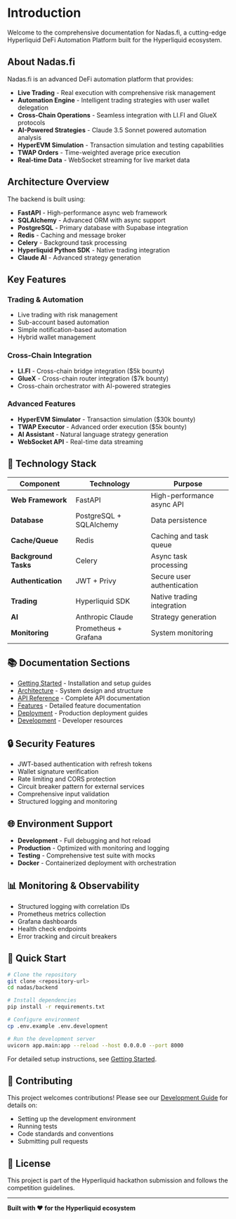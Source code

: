 # Introduction

Welcome to the comprehensive documentation for Nadas.fi, a cutting-edge Hyperliquid DeFi Automation Platform built for the Hyperliquid ecosystem.

## About Nadas.fi

Nadas.fi is an advanced DeFi automation platform that provides:

* **Live Trading** - Real execution with comprehensive risk management
* **Automation Engine** - Intelligent trading strategies with user wallet delegation
* **Cross-Chain Operations** - Seamless integration with LI.FI and GlueX protocols
* **AI-Powered Strategies** - Claude 3.5 Sonnet powered automation analysis
* **HyperEVM Simulation** - Transaction simulation and testing capabilities
* **TWAP Orders** - Time-weighted average price execution
* **Real-time Data** - WebSocket streaming for live market data

## Architecture Overview

The backend is built using:

* **FastAPI** - High-performance async web framework
* **SQLAlchemy** - Advanced ORM with async support
* **PostgreSQL** - Primary database with Supabase integration
* **Redis** - Caching and message broker
* **Celery** - Background task processing
* **Hyperliquid Python SDK** - Native trading integration
* **Claude AI** - Advanced strategy generation

## &#x20;Key Features

### Trading & Automation

* Live trading with risk management
* Sub-account based automation
* Simple notification-based automation
* Hybrid wallet management

### Cross-Chain Integration

* **LI.FI** - Cross-chain bridge integration ($5k bounty)
* **GlueX** - Cross-chain router integration ($7k bounty)
* Cross-chain orchestrator with AI-powered strategies

### Advanced Features

* **HyperEVM Simulator** - Transaction simulation ($30k bounty)
* **TWAP Executor** - Advanced order execution ($5k bounty)
* **AI Assistant** - Natural language strategy generation
* **WebSocket API** - Real-time data streaming

## 🔧 Technology Stack

| Component            | Technology              | Purpose                    |
| -------------------- | ----------------------- | -------------------------- |
| **Web Framework**    | FastAPI                 | High-performance async API |
| **Database**         | PostgreSQL + SQLAlchemy | Data persistence           |
| **Cache/Queue**      | Redis                   | Caching and task queue     |
| **Background Tasks** | Celery                  | Async task processing      |
| **Authentication**   | JWT + Privy             | Secure user authentication |
| **Trading**          | Hyperliquid SDK         | Native trading integration |
| **AI**               | Anthropic Claude        | Strategy generation        |
| **Monitoring**       | Prometheus + Grafana    | System monitoring          |

## 📚 Documentation Sections

* [Getting Started](getting-started/) - Installation and setup guides
* [Architecture](architecture/) - System design and structure
* [API Reference](api-reference/) - Complete API documentation
* [Features](features/) - Detailed feature documentation
* [Deployment](deployment/) - Production deployment guides
* [Development](development/) - Developer resources

##

## 🔒 Security Features

* JWT-based authentication with refresh tokens
* Wallet signature verification
* Rate limiting and CORS protection
* Circuit breaker pattern for external services
* Comprehensive input validation
* Structured logging and monitoring

## 🌐 Environment Support

* **Development** - Full debugging and hot reload
* **Production** - Optimized with monitoring and logging
* **Testing** - Comprehensive test suite with mocks
* **Docker** - Containerized deployment with orchestration

## 📊 Monitoring & Observability

* Structured logging with correlation IDs
* Prometheus metrics collection
* Grafana dashboards
* Health check endpoints
* Error tracking and circuit breakers

## 🚀 Quick Start

```bash
# Clone the repository
git clone <repository-url>
cd nadas/backend

# Install dependencies
pip install -r requirements.txt

# Configure environment
cp .env.example .env.development

# Run the development server
uvicorn app.main:app --reload --host 0.0.0.0 --port 8000
```

For detailed setup instructions, see [Getting Started](getting-started/).

## 🤝 Contributing

This project welcomes contributions! Please see our [Development Guide](development/) for details on:

* Setting up the development environment
* Running tests
* Code standards and conventions
* Submitting pull requests

## 📄 License

This project is part of the Hyperliquid hackathon submission and follows the competition guidelines.

***

**Built with ❤️ for the Hyperliquid ecosystem**
